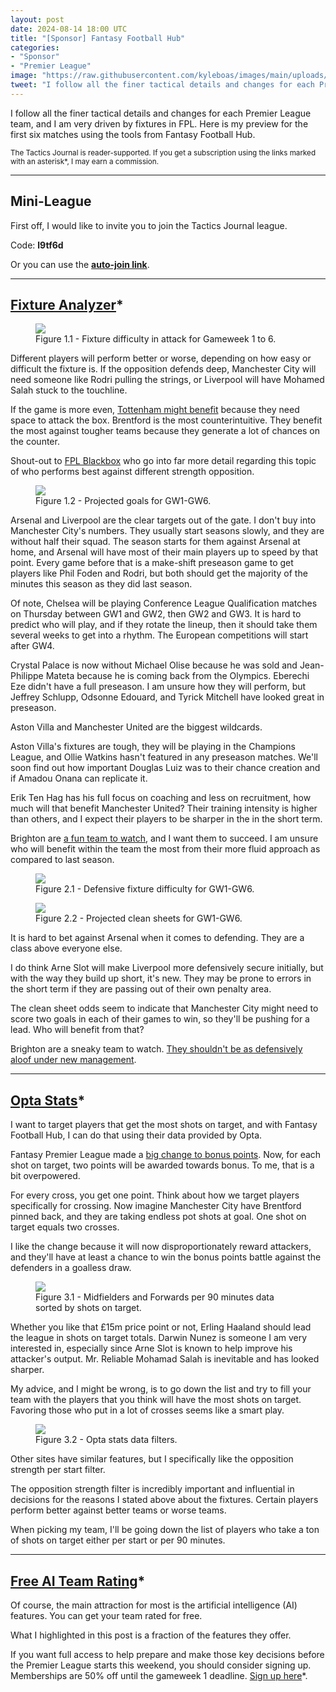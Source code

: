 ```yaml
---
layout: post
date: 2024-08-14 18:00 UTC
title: "[Sponsor] Fantasy Football Hub"
categories:
- "Sponsor"
- "Premier League"
image: "https://raw.githubusercontent.com/kyleboas/images/main/uploads/2024/08/14/Image-14Aug2024_14:47:47.png"
tweet: "I follow all the finer tactical details and changes for each Premier League team, and I am very driven by fixtures in FPL. Here is my preview for the first six matches using the tools from @FFH_HQ. #ad"
---
```


I follow all the finer tactical details and changes for each Premier League team, and I am very driven by fixtures in FPL. Here is my preview for the first six matches using the tools from Fantasy Football Hub.

<!---more---> 

<small>The Tactics Journal is reader-supported. If you get a subscription using the links marked with an asterisk*, I may earn a commission. </small>

---

## Mini-League

First off, I would like to invite you to join the Tactics Journal league.

Code: **l9tf6d**

Or you can use the **[auto-join link](https://fantasy.premierleague.com/leagues/auto-join/l9tf6d)**.

---

## [Fixture Analyzer](https://www.fantasyfootballhub.co.uk/fixture-ticker?via=tacticsjournal)*

<figure>
    <img src="https://raw.githubusercontent.com/kyleboas/images/main/uploads/2024/08/14/Image-14Aug2024_03:25:31.png">
    <figcaption>Figure 1.1 - Fixture difficulty in attack for Gameweek 1 to 6.</figcaption>
</figure>

Different players will perform better or worse, depending on how easy or difficult the fixture is. If the opposition defends deep, Manchester City will need someone like Rodri pulling the strings, or Liverpool will have Mohamed Salah stuck to the touchline. 

If the game is more even, [Tottenham might benefit](https://tacticsjournal.com/2024/05/12/tottenham-cross-too-much/) because they need space to attack the box. Brentford is the most counterintuitive. They benefit the most against tougher teams because they generate a lot of chances on the counter.  

Shout-out to [FPL Blackbox](https://www.youtube.com/live/eo4piiTmrio?si=Pfuuj-jxwRmGEywg) who go into far more detail regarding this topic of who performs best against different strength opposition. 

<figure>
    <img src="https://raw.githubusercontent.com/kyleboas/images/main/uploads/2024/08/14/Image-14Aug2024_03:29:53.png">
    <figcaption>Figure 1.2 - Projected goals for GW1-GW6.</figcaption>
</figure>

Arsenal and Liverpool are the clear targets out of the gate. I don't buy into Manchester City's numbers. They usually start seasons slowly, and they are without half their squad. The season starts for them against Arsenal at home, and Arsenal will have most of their main players up to speed by that point. Every game before that is a make-shift preseason game to get players like Phil Foden and Rodri, but both should get the majority of the minutes this season as they did last season. 

Of note, Chelsea will be playing Conference League Qualification matches on Thursday between GW1 and GW2, then GW2 and GW3. It is hard to predict who will play, and if they rotate the lineup, then it should take them several weeks to get into a rhythm. The European competitions will start after GW4. 

Crystal Palace is now without Michael Olise because he was sold and Jean-Philippe Mateta because he is coming back from the Olympics. Eberechi Eze didn't have a full preseason. I am unsure how they will perform, but Jeffrey Schlupp, Odsonne Edouard, and Tyrick Mitchell have looked great in preseason. 

Aston Villa and Manchester United are the biggest wildcards.

Aston Villa's fixtures are tough, they will be playing in the Champions League, and Ollie Watkins hasn't featured in any preseason matches. We'll soon find out how important Douglas Luiz was to their chance creation and if Amadou Onana can replicate it.

Erik Ten Hag has his full focus on coaching and less on recruitment, how much will that benefit Manchester United? Their training intensity is higher than others, and I expect their players to be sharper in the in the short term. 

Brighton are [a fun team to watch](https://tacticsjournal.com/2024/08/03/fabian-hurzeler-gives-the-brighton-players-confidence-in-themselves/), and I want them to succeed. I am unsure who will benefit within the team the most from their more fluid approach as compared to last season.

<figure>
    <img src="https://raw.githubusercontent.com/kyleboas/images/main/uploads/2024/08/14/Image-14Aug2024_03:29:54.png">
    <figcaption>Figure 2.1 - Defensive fixture difficulty for GW1-GW6.</figcaption>
</figure>

<figure>
    <img src="https://raw.githubusercontent.com/kyleboas/images/main/uploads/2024/08/14/Image-14Aug2024_03:29:52.png">
    <figcaption>Figure 2.2 - Projected clean sheets for GW1-GW6.</figcaption>
</figure>

It is hard to bet against Arsenal when it comes to defending. They are a class above everyone else.

I do think Arne Slot will make Liverpool more defensively secure initially, but with the way they build up short, it's new. They may be prone to errors in the short term if they are passing out of their own penalty area.

The clean sheet odds seem to indicate that Manchester City might need to score two goals in each of their games to win, so they'll be pushing for a lead. Who will benefit from that? 

Brighton are a sneaky team to watch. [They shouldn't be as defensively aloof under new management](https://tacticsjournal.com/2024/08/03/fabian-hurzeler-gives-the-brighton-players-confidence-in-themselves/).

---

## [Opta Stats](https://www.fantasyfootballhub.co.uk/opta?via=tacticsjournal)*

I want to target players that get the most shots on target, and with Fantasy Football Hub, I can do that using their data provided by Opta.

Fantasy Premier League made a [big change to bonus points](https://www.premierleague.com/news/4058895). Now, for each shot on target, two points will be awarded towards bonus. To me, that is a bit overpowered. 

For every cross, you get one point. Think about how we target players specifically for crossing. Now imagine Manchester City have Brentford pinned back, and they are taking endless pot shots at goal. One shot on target equals two crosses. 

I like the change because it will now disproportionately reward attackers, and they'll have at least a chance to win the bonus points battle against the defenders in a goalless draw.

<figure>
    <img src="https://raw.githubusercontent.com/kyleboas/images/main/uploads/2024/08/14/Image-14Aug2024_13:43:00.png">
    <figcaption>Figure 3.1 - Midfielders and Forwards per 90 minutes data sorted by shots on target. </figcaption>
</figure>

Whether you like that £15m price point or not, Erling Haaland should lead the league in shots on target totals. Darwin Nunez is someone I am very interested in, especially since Arne Slot is known to help improve his attacker's output. Mr. Reliable Mohamad Salah is inevitable and has looked sharper.

My advice, and I might be wrong, is to go down the list and try to fill your team with the players that you think will have the most shots on target. Favoring those who put in a lot of crosses seems like a smart play.

<figure>
    <img src="https://raw.githubusercontent.com/kyleboas/images/main/uploads/2024/08/14/Image-14Aug2024_13:20:51.png">
    <figcaption>Figure 3.2 - Opta stats data filters.</figcaption>
</figure>

Other sites have similar features, but I specifically like the opposition strength per start filter.

The opposition strength filter is incredibly important and influential in decisions for the reasons I stated above about the fixtures. Certain players perform better against better teams or worse teams.  

When picking my team, I'll be going down the list of players who take a ton of shots on target either per start or per 90 minutes.

---

## [Free AI Team Rating](https://www.fantasyfootballhub.co.uk/my-team/pick?via=tacticsjournal)*

Of course, the main attraction for most is the artificial intelligence (AI) features. You can get your team rated for free. 

What I highlighted in this post is a fraction of the features they offer.

If you want full access to help prepare and make those key decisions before the Premier League starts this weekend, you should consider signing up. Memberships are 50% off until the gameweek 1 deadline. [Sign up here](https://www.fantasyfootballhub.co.uk/join?via=tacticsjournal)*.
